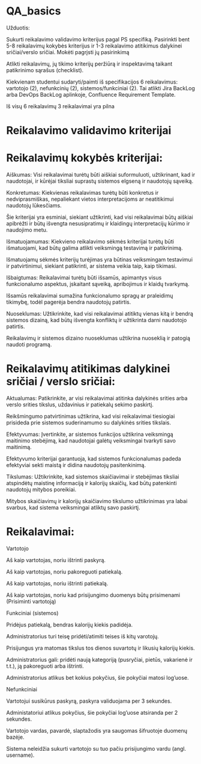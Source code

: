 # QA_basics

Užduotis:

Sukurti reikalavimo validavimo kriterijus pagal PS specifiką. Pasirinkti bent 5-8 reikalavimų kokybės kriterijus ir 1-3 reikalavimo atitikimus dalykinei sričiai/verslo sričiai. Mokėti pagrįsti jų pasirinkimą 

Atlikti reikalavimų, jų tikimo kriterijų peržiūrą ir inspektavimą taikant patikrinimo sąrašus (checklist). 

Kiekvienam studentui sudaryti/paimti iš specifikacijos 6 reikalavimus: vartotojo (2), nefunkcinių (2), sistemos/funkciniai (2). Tai atlikti Jira BackLog arba DevOps BackLog aplinkoje, Confluence Requirement Template.

Iš visų 6 reikalavimų 3 reikalavimai yra pilna

# Reikalavimo validavimo kriterijai
# Reikalavimų kokybės kriterijai:

Aiškumas: Visi reikalavimai turėtų būti aiškiai suformuluoti, užtikrinant, kad ir naudotojai, ir kūrėjai tiksliai suprastų sistemos elgseną ir naudotojų sąveiką.

Konkretumas: Kiekvienas reikalavimas turėtų būti konkretus ir nedviprasmiškas, nepaliekant vietos interpretacijoms ar neatitikimui naudotojų lūkesčiams.

Šie kriterijai yra esminiai, siekiant užtikrinti, kad visi reikalavimai būtų aiškiai apibrėžti ir būtų išvengta nesusipratimų ir klaidingų interpretacijų kūrimo ir naudojimo metu.

Išmatuojamumas: Kiekvieno reikalavimo sėkmės kriterijai turėtų būti išmatuojami, kad būtų galima atlikti veiksmingą testavimą ir patikrinimą.

Išmatuojamų sėkmės kriterijų turėjimas yra būtinas veiksmingam testavimui ir patvirtinimui, siekiant patikrinti, ar sistema veikia taip, kaip tikimasi.

Išbaigtumas: Reikalavimai turėtų būti išsamūs, apimantys visus funkcionalumo aspektus, įskaitant sąveiką, apribojimus ir klaidų tvarkymą.

Išsamūs reikalavimai sumažina funkcionalumo spragų ar praleidimų tikimybę, todėl pagerėja bendra naudotojų patirtis.

Nuoseklumas: Užtikrinkite, kad visi reikalavimai atitiktų vienas kitą ir bendrą sistemos dizainą, kad būtų išvengta konfliktų ir užtikrinta darni naudotojo patirtis.

Reikalavimų ir sistemos dizaino nuoseklumas užtikrina nuoseklią ir patogią naudoti programą.

 

# Reikalavimų atitikimas dalykinei sričiai / verslo sričiai:

Aktualumas: Patikrinkite, ar visi reikalavimai atitinka dalykinės srities arba verslo srities tikslus, uždavinius ir patiekalų sekimo paskirtį.

Reikšmingumo patvirtinimas užtikrina, kad visi reikalavimai tiesiogiai prisideda prie sistemos suderinamumo su dalykinės srities tikslais.

Efektyvumas: Įvertinkite, ar sistemos funkcijos užtikrina veiksmingą maitinimo stebėjimą, kad naudotojai galėtų veiksmingai tvarkyti savo maitinimą.

Efektyvumo kriterijai garantuoja, kad sistemos funkcionalumas padeda efektyviai sekti maistą ir didina naudotojų pasitenkinimą.

Tikslumas: Užtikrinkite, kad sistemos skaičiavimai ir stebėjimas tiksliai atspindėtų maistinę informaciją ir kalorijų skaičių, kad būtų patenkinti naudotojų mitybos poreikiai.

Mitybos skaičiavimų ir kalorijų skaičiavimo tikslumo užtikrinimas yra labai svarbus, kad sistema veiksmingai atliktų savo paskirtį.

# Reikalavimai:
Vartotojo

Aš kaip vartotojas, noriu ištrinti paskyrą.

Aš kaip vartotojas, noriu pakoreguoti patiekalą.

Aš kaip vartotojas, noriu ištrinti patiekalą.

Aš kaip vartotojas, noriu kad prisijungimo duomenys būtų prisimenami (Prisiminti vartotoją)

 

Funkciniai (sistemos)

Pridėjus patiekalą, bendras kalorijų kiekis padidėja.

Administratorius turi teisę pridėti/atimiti teises iš kitų varotojų.

Prisijungus yra matomas tikslus tos dienos suvartotų ir likusių kalorijų kiekis.

Administratorius gali: pridėti naują kategoriją (pusryčiai, pietūs, vakarienė ir t.t.), ją pakoreguoti arba ištrinti.

Administratorius atlikus bet kokius pokyčius, šie pokyčiai matosi log’uose.

 

Nefunkciniai

Vartotojui susikūrus paskyrą, paskyra validuojama per 3 sekundes.

Administatoriui atlikus pokyčius, šie pokyčiai log’uose atsiranda per 2 sekundes.

Vartotojo vardas, pavardė, slaptažodis yra saugomas šifruotoje duomenų bazėje.

Sistema neleidžia sukurti vartotojo su tuo pačiu prisijungimo vardu (angl. username).
